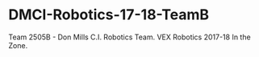 # DMCI-Robotics-17-18-TeamB
Team 2505B - Don Mills C.I. Robotics Team. VEX Robotics 2017-18 In the Zone.
